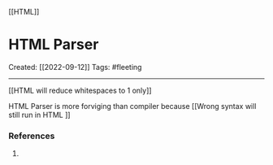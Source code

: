 [[HTML]]

# HTML Parser
Created:  [[2022-09-12]]
Tags: #fleeting 

---
[[HTML will reduce whitespaces to 1 only]]


HTML Parser is more forviging than compiler because
[[Wrong syntax will still run in HTML ]]











### References
1. 